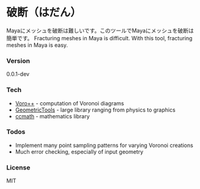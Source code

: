 # 破断（はだん）

Mayaにメッシュを破断は難しいです。このツールでMayaにメッシュを破断は簡単です。
Fracturing meshes in Maya is difficult.  With this tool, fracturing meshes in Maya is easy.

### Version
0.0.1-dev

### Tech
* [Voro++][voropp] - computation of Voronoi diagrams
* [GeometricTools][geometrictools] - large library ranging from physics to graphics
* [ccmath][ccmath] - mathematics library

### Todos
 - Implement many point sampling patterns for varying Voronoi creations
 - Much error checking, especially of input geometry

### License
MIT

[//]: References
[voropp]: <http://math.lbl.gov/voro++/>
[geometrictools]: <http://geometrictools.com/>
[ccmath]: <http://www.ngreen.org/ccmath/>

